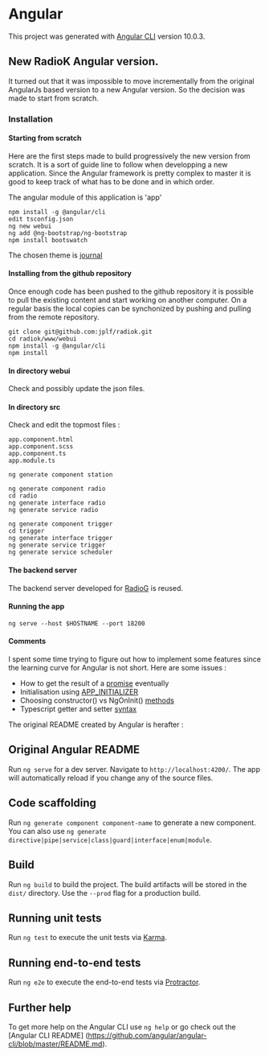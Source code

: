 # Angular

This project was generated with
[Angular CLI](https://github.com/angular/angular-cli) version 10.0.3.

## New RadioK Angular version.

It turned out that it was impossible to move incrementally from the original AngularJs based version to a new Angular version. So the decision was made to start from scratch.

### Installation

#### Starting from scratch

Here are the first steps made to build progressively the new version from scratch. It is a sort of guide line to follow when developping a new application. Since the Angular framework is pretty complex to master it is good to keep track of what has to be done and in which order.

The angular module of this application is 'app'
```
npm install -g @angular/cli
edit tsconfig.json
ng new webui
ng add @ng-bootstrap/ng-bootstrap
npm install bootswatch
```
The chosen theme is [journal](https://bootswatch.com/journal/)

#### Installing from the github repository

Once enough code has been pushed to the github repository it is possible to pull the existing content and start working on another computer. On a regular basis the local copies can be synchonized by pushing and pulling from the remote repository.

```
git clone git@github.com:jplf/radiok.git
cd radiok/www/webui
npm install -g @angular/cli
npm install
```

#### In directory webui

Check and possibly update the json files.

#### In directory src

Check and edit the topmost files :

```
app.component.html
app.component.scss
app.component.ts
app.module.ts
```

```
ng generate component station
```
```
ng generate component radio
cd radio
ng generate interface radio
ng generate service radio
```

```
ng generate component trigger
cd trigger
ng generate interface trigger
ng generate service trigger
ng generate service scheduler
```

#### The backend server

The backend server developed for [RadioG](https://github.com/jplf/radiog/tree/master/backend) is reused.

#### Running the app

```
ng serve --host $HOSTNAME --port 18200
```

#### Comments

I spent some time trying to figure out how to implement some features since the learning curve for Angular is not short.
Here are some issues :

* How to get the result of a [promise](https://developer.mozilla.org/en-US/docs/Web/JavaScript/Reference/Global_Objects/Promise) eventually
* Initialisation using [APP_INITIALIZER](https://dzone.com/articles/how-to-use-the-app-initializer-token-to-hook-into)
* Choosing constructor() vs NgOnInit() [methods](https://indepth.dev/the-essential-difference-between-constructor-and-ngoninit-in-angular/)
* Typescript getter and setter [syntax](https://www.typescriptlang.org/docs/handbook/classes.html#accessors)

The original README created by Angular is herafter :

## Original Angular README

Run `ng serve` for a dev server. Navigate to `http://localhost:4200/`.
The app will automatically reload if you change any of the source files.

## Code scaffolding

Run `ng generate component component-name` to generate a new component.
You can also use
`ng generate directive|pipe|service|class|guard|interface|enum|module`.

## Build

Run `ng build` to build the project. The build artifacts will be stored
in the `dist/` directory. Use the `--prod` flag for a production build.

## Running unit tests

Run `ng test` to execute the unit tests via
[Karma](https://karma-runner.github.io).

## Running end-to-end tests

Run `ng e2e` to execute the end-to-end tests via
[Protractor](http://www.protractortest.org/).

## Further help

To get more help on the Angular CLI use `ng help` or go check out the
[Angular CLI README]
(https://github.com/angular/angular-cli/blob/master/README.md).

